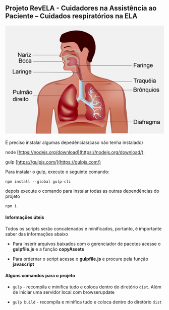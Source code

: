 ## Projeto RevELA - Cuidadores na Assistência ao Paciente – Cuidados respiratórios na ELA 


![Image do recurso](src/images/recurso-markdown.png)


É preciso instalar algumas depedências(caso não tenha instalado)

node [https://nodejs.org/download](https://nodejs.org/download/).

gulp [https://gulpjs.com/](https://gulpjs.com/)

Para instalar o gulp, execute o seguinte comando:
```
npm install --global gulp-cli
```

depois execute o comando para instalar todas as outras dependências do projeto
```
npm i
```

#### Informações úteis

Todos os scripts serão concatenados e minificados, portanto, é importante saber das informações abaixo

* Para inserir arquivos baixados com o gerenciador de pacotes acesse o **gulpfile.js** e a função **copyAssets**

* Para ordernar o script acesse o **gulpfile.js** e procure pela função **javascript**

#### Alguns comandos para o projeto

+  `gulp` - recompila e minifica tudo e coloca dentro do diretório `dist`. Além de iniciar uma servidor local com browserupdate

+  `gulp build` - recompila e minifica tudo e coloca dentro do diretório `dist`

